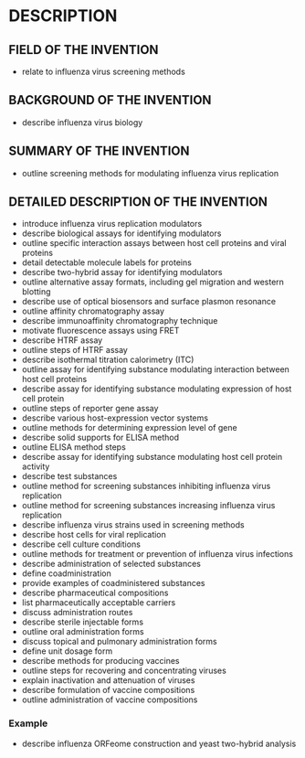 # DESCRIPTION

## FIELD OF THE INVENTION

- relate to influenza virus screening methods

## BACKGROUND OF THE INVENTION

- describe influenza virus biology

## SUMMARY OF THE INVENTION

- outline screening methods for modulating influenza virus replication

## DETAILED DESCRIPTION OF THE INVENTION

- introduce influenza virus replication modulators
- describe biological assays for identifying modulators
- outline specific interaction assays between host cell proteins and viral proteins
- detail detectable molecule labels for proteins
- describe two-hybrid assay for identifying modulators
- outline alternative assay formats, including gel migration and western blotting
- describe use of optical biosensors and surface plasmon resonance
- outline affinity chromatography assay
- describe immunoaffinity chromatography technique
- motivate fluorescence assays using FRET
- describe HTRF assay
- outline steps of HTRF assay
- describe isothermal titration calorimetry (ITC)
- outline assay for identifying substance modulating interaction between host cell proteins
- describe assay for identifying substance modulating expression of host cell protein
- outline steps of reporter gene assay
- describe various host-expression vector systems
- outline methods for determining expression level of gene
- describe solid supports for ELISA method
- outline ELISA method steps
- describe assay for identifying substance modulating host cell protein activity
- describe test substances
- outline method for screening substances inhibiting influenza virus replication
- outline method for screening substances increasing influenza virus replication
- describe influenza virus strains used in screening methods
- describe host cells for viral replication
- describe cell culture conditions
- outline methods for treatment or prevention of influenza virus infections
- describe administration of selected substances
- define coadministration
- provide examples of coadministered substances
- describe pharmaceutical compositions
- list pharmaceutically acceptable carriers
- discuss administration routes
- describe sterile injectable forms
- outline oral administration forms
- discuss topical and pulmonary administration forms
- define unit dosage form
- describe methods for producing vaccines
- outline steps for recovering and concentrating viruses
- explain inactivation and attenuation of viruses
- describe formulation of vaccine compositions
- outline administration of vaccine compositions

### Example

- describe influenza ORFeome construction and yeast two-hybrid analysis


